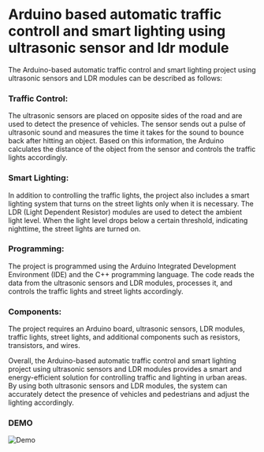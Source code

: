 
# Arduino based automatic traffic controll and smart lighting using ultrasonic sensor and ldr module

The Arduino-based automatic traffic control and smart lighting project using ultrasonic sensors and LDR modules can be described as follows:

### Traffic Control: 
The ultrasonic sensors are placed on opposite sides of the road and are used to detect the presence of vehicles. The sensor sends out a pulse of ultrasonic sound and measures the time it takes for the sound to bounce back after hitting an object. Based on this information, the Arduino calculates the distance of the object from the sensor and controls the traffic lights accordingly.

### Smart Lighting: 
In addition to controlling the traffic lights, the project also includes a smart lighting system that turns on the street lights only when it is necessary. The LDR (Light Dependent Resistor) modules are used to detect the ambient light level. When the light level drops below a certain threshold, indicating nighttime, the street lights are turned on.

### Programming: 
The project is programmed using the Arduino Integrated Development Environment (IDE) and the C++ programming language. The code reads the data from the ultrasonic sensors and LDR modules, processes it, and controls the traffic lights and street lights accordingly.

### Components: 
The project requires an Arduino board, ultrasonic sensors, LDR modules, traffic lights, street lights, and additional components such as resistors, transistors, and wires.

Overall, the Arduino-based automatic traffic control and smart lighting project using ultrasonic sensors and LDR modules provides a smart and energy-efficient solution for controlling traffic and lighting in urban areas. By using both ultrasonic sensors and LDR modules, the system can accurately detect the presence of vehicles and pedestrians and adjust the lighting accordingly.
### DEMO
![Demo](https://i.ibb.co/ZG5twdf/23717303-2f5e-4c41-90c6-f776a7c2752c.jpg)
